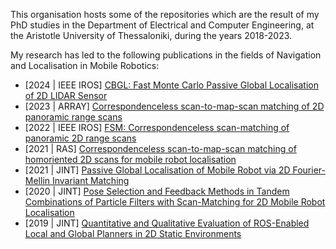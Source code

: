 This organisation hosts some of the repositories which are the result of my PhD studies in the Department of Electrical and Computer Engineering, at the Aristotle University of Thessaloniki, during the years 2018-2023.

My research has led to the following publications in the fields of Navigation and Localisation in Mobile Robotics:
- [2024 | IEEE IROS] [CBGL: Fast Monte Carlo Passive Global Localisation of 2D LIDAR Sensor](https://ieeexplore.ieee.org/abstract/document/10802235)
- [2023 | ARRAY] [Correspondenceless scan-to-map-scan matching of 2D panoramic range scans](https://www.sciencedirect.com/science/article/pii/S2590005623000139)
- [2022 | IEEE IROS] [FSM: Correspondenceless scan-matching of panoramic 2D range scans](https://ieeexplore.ieee.org/abstract/document/9981228)
- [2021 | RAS] [Correspondenceless scan-to-map-scan matching of homoriented 2D scans for mobile robot localisation](https://www.sciencedirect.com/science/article/pii/S0921889021002323)
- [2021 | JINT] [Passive Global Localisation of Mobile Robot via 2D Fourier-Mellin Invariant Matching](https://link.springer.com/article/10.1007/s10846-021-01535-7)
- [2020 | JINT] [Pose Selection and Feedback Methods in Tandem Combinations of Particle Filters with Scan-Matching for 2D Mobile Robot Localisation](https://link.springer.com/article/10.1007/s10846-020-01253-6)
- [2019 | JINT] [Quantitative and Qualitative Evaluation of ROS-Enabled Local and Global Planners in 2D Static Environments](https://link.springer.com/article/10.1007/s10846-019-01086-y)

